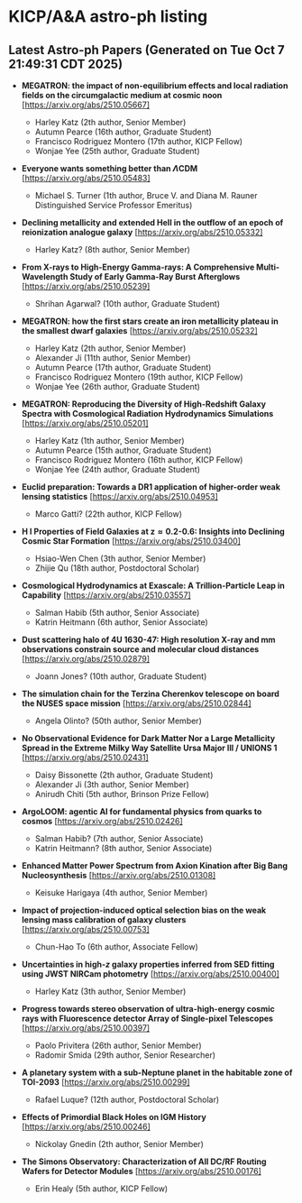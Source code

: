 # KICP/A&A astro-ph listing

## Latest Astro-ph Papers (Generated on Tue Oct  7 21:49:31 CDT 2025)

- **MEGATRON: the impact of non-equilibrium effects and local radiation fields on the circumgalactic medium at cosmic noon**
[https://arxiv.org/abs/2510.05667]
  + Harley Katz (2th author, Senior Member)
  + Autumn Pearce (16th author, Graduate Student)
  + Francisco Rodriguez Montero (17th author, KICP Fellow)
  + Wonjae Yee (25th author, Graduate Student)

- **Everyone wants something better than $Λ$CDM**
[https://arxiv.org/abs/2510.05483]
  + Michael S. Turner (1th author, Bruce V. and Diana M. Rauner Distinguished Service Professor Emeritus)

- **Declining metallicity and extended HeII in the outflow of an epoch of reionization analogue galaxy**
[https://arxiv.org/abs/2510.05332]
  + Harley Katz? (8th author, Senior Member)

- **From X-rays to High-Energy Gamma-rays: A Comprehensive Multi-Wavelength Study of Early Gamma-Ray Burst Afterglows**
[https://arxiv.org/abs/2510.05239]
  + Shrihan Agarwal? (10th author, Graduate Student)

- **MEGATRON: how the first stars create an iron metallicity plateau in the smallest dwarf galaxies**
[https://arxiv.org/abs/2510.05232]
  + Harley Katz (2th author, Senior Member)
  + Alexander Ji (11th author, Senior Member)
  + Autumn Pearce (17th author, Graduate Student)
  + Francisco Rodriguez Montero (19th author, KICP Fellow)
  + Wonjae Yee (26th author, Graduate Student)

- **MEGATRON: Reproducing the Diversity of High-Redshift Galaxy Spectra with Cosmological Radiation Hydrodynamics Simulations**
[https://arxiv.org/abs/2510.05201]
  + Harley Katz (1th author, Senior Member)
  + Autumn Pearce (15th author, Graduate Student)
  + Francisco Rodriguez Montero (16th author, KICP Fellow)
  + Wonjae Yee (24th author, Graduate Student)

- **Euclid preparation: Towards a DR1 application of higher-order weak lensing statistics**
[https://arxiv.org/abs/2510.04953]
  + Marco Gatti? (22th author, KICP Fellow)

- **H I Properties of Field Galaxies at $\boldsymbol{z\approx 0.2}$-0.6: Insights into Declining Cosmic Star Formation**
[https://arxiv.org/abs/2510.03400]
  + Hsiao-Wen Chen (3th author, Senior Member)
  + Zhijie Qu (18th author, Postdoctoral Scholar)

- **Cosmological Hydrodynamics at Exascale: A Trillion-Particle Leap in Capability**
[https://arxiv.org/abs/2510.03557]
  + Salman Habib (5th author, Senior Associate)
  + Katrin Heitmann (6th author, Senior Associate)

- **Dust scattering halo of 4U 1630-47: High resolution X-ray and mm observations constrain source and molecular cloud distances**
[https://arxiv.org/abs/2510.02879]
  + Joann Jones? (10th author, Graduate Student)

- **The simulation chain for the Terzina Cherenkov telescope on board the NUSES space mission**
[https://arxiv.org/abs/2510.02844]
  + Angela Olinto? (50th author, Senior Member)

- **No Observational Evidence for Dark Matter Nor a Large Metallicity Spread in the Extreme Milky Way Satellite Ursa Major III / UNIONS 1**
[https://arxiv.org/abs/2510.02431]
  + Daisy Bissonette (2th author, Graduate Student)
  + Alexander Ji (3th author, Senior Member)
  + Anirudh Chiti (5th author, Brinson Prize Fellow)

- **ArgoLOOM: agentic AI for fundamental physics from quarks to cosmos**
[https://arxiv.org/abs/2510.02426]
  + Salman Habib? (7th author, Senior Associate)
  + Katrin Heitmann? (8th author, Senior Associate)

- **Enhanced Matter Power Spectrum from Axion Kination after Big Bang Nucleosynthesis**
[https://arxiv.org/abs/2510.01308]
  + Keisuke Harigaya (4th author, Senior Member)

- **Impact of projection-induced optical selection bias on the weak lensing mass calibration of galaxy clusters**
[https://arxiv.org/abs/2510.00753]
  + Chun-Hao To (6th author, Associate Fellow)

- **Uncertainties in high-$z$ galaxy properties inferred from SED fitting using JWST NIRCam photometry**
[https://arxiv.org/abs/2510.00400]
  + Harley Katz (3th author, Senior Member)

- **Progress towards stereo observation of ultra-high-energy cosmic rays with Fluorescence detector Array of Single-pixel Telescopes**
[https://arxiv.org/abs/2510.00397]
  + Paolo Privitera (26th author, Senior Member)
  + Radomir Smida (29th author, Senior Researcher)

- **A planetary system with a sub-Neptune planet in the habitable zone of TOI-2093**
[https://arxiv.org/abs/2510.00299]
  + Rafael Luque? (12th author, Postdoctoral Scholar)

- **Effects of Primordial Black Holes on IGM History**
[https://arxiv.org/abs/2510.00246]
  + Nickolay Gnedin (2th author, Senior Member)

- **The Simons Observatory: Characterization of All DC/RF Routing Wafers for Detector Modules**
[https://arxiv.org/abs/2510.00176]
  + Erin Healy (5th author, KICP Fellow)

